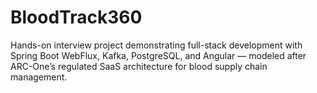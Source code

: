 # BloodTrack360
Hands-on interview project demonstrating full-stack development with Spring Boot WebFlux, Kafka, PostgreSQL, and Angular — modeled after ARC-One’s regulated SaaS architecture for blood supply chain management.
